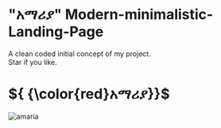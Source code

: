 # <b>"አማሪያ"</b> Modern-minimalistic-Landing-Page
A clean coded initial concept of my project. <br/>
Star if you like.
# ${ {\color{red}አማሪያ}}\$ 
![amaria](https://user-images.githubusercontent.com/105924760/213939323-22575ba8-8275-47e3-8df3-49d09349486f.png)
